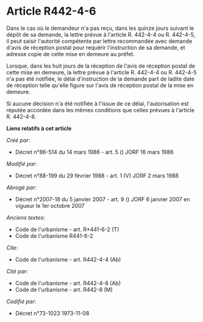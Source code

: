 # Article R442-4-6

Dans le cas où le demandeur n'a pas reçu, dans les quinze jours suivant le dépôt de sa demande, la lettre prévue à l'article
R. 442-4-4 ou R. 442-4-5, il peut saisir l'autorité compétente par lettre recommandée avec demande d'avis de réception postal
pour requérir l'instruction de sa demande, et adresse copie de cette mise en demeure au préfet.

Lorsque, dans les huit jours de la réception de l'avis de réception postal de cette mise en demeure, la lettre prévue à
l'article R. 442-4-4 ou R. 442-4-5 n'a pas été notifiée, le délai d'instruction de la demande part de ladite date de
réception telle qu'elle figure sur l'avis de réception postal de la mise en demeure.

Si aucune décision n'a été notifiée à l'issue de ce délai, l'autorisation est réputée accordée dans les mêmes conditions que
celles prévues à l'article R. 442-4-8.

**Liens relatifs à cet article**

_Créé par_:

  - Décret n°86-514 du 14 mars 1986 - art. 5 () JORF 16 mars 1986

_Modifié par_:

  - Décret n°88-199 du 29 février 1988 - art. 1 (V) JORF 2 mars 1988

_Abrogé par_:

  - Décret n°2007-18 du 5 janvier 2007 - art. 9 () JORF 6 janvier 2007 en vigueur le 1er octobre 2007

_Anciens textes_:

  - Code de l'urbanisme - art. R*441-6-2 (T)
  - Code de l'urbanisme R441-6-2

_Cite_:

  - Code de l'urbanisme - art. R442-4-4 (Ab)

_Cité par_:

  - Code de l'urbanisme - art. R442-4-8 (Ab)
  - Code de l'urbanisme - art. R442-8 (M)

_Codifié par_:

  - Décret n°73-1023 1973-11-08
